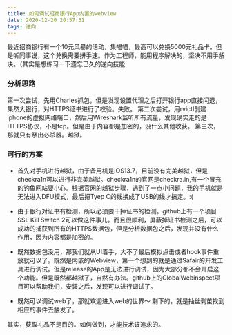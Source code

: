 ```yaml
---
title: 如何调试招商银行App内置的webview
date: 2020-12-20 20:57:31
tags: 逆向
---
```

最近招商银行有一个10元风暴的活动，集喵喵，最高可以兑换5000元礼品卡。但是听同事说，这个兑换需要拼手速。作为工程师，能用程序解决的，坚决不用手解决。（其实是想练习一下遗忘已久的逆向技能

### 分析思路
第一次尝试，先用Charles抓包，但是发现设置代理之后打开银行app直接闪退，果然大银行，对HTTPS证书进行了校验。失败。
第二次尝试，用rvictl创建iphone的虚拟网络端口，然后用Wireshark监听所有流量，发现确实走的是HTTPS协议，不是tcp。但是由于内容都是加密的，没什么其他收获。
第三次，那就只有祭出必杀器。越狱。

### 可行的方案

* 首先对手机进行越狱，由于备用机是iOS13.7，目前没有完美越狱，但是checkra1n可以进行非完美越狱。checkra1n的官网是checkra.in,有一个冒充的钓鱼网站要小心。根据官网的越狱步骤，遇到了一点小问题，我的手机就是无法进入DFU模式，最后把Tyep C的线换成了USB的线才搞定。:(

* 由于银行对证书有检测，所以必须要干掉证书的检测。github上有一个项目SSL Kill Switch 2可以做这件事儿。而且很顺利，屏蔽掉证书检测之后，可以成功的捕获到所有的HTTPS数据包，但是分析数据包之后，发现并没有什么作用，因为内容都是加密的。

* 既然数据包没用，那我们就从UI着手，大不了最后模拟点击或者hook事件重放就可以了。既然是内嵌的Webview，第一个想到的就是通过Safair的开发工具进行调试。但是release的App是无法进行调试，因为大部分都不会开启这个功能。但是既然都越狱了，自然有办法。github上的GlobalWebinspect项目可以帮助我们，安装之后，发现可以进行调试了。

* 既然可以调试web了，那就欢迎进入web的世界～ 剩下的，就是抽丝剥茧找到相应的事件去触发了。

其实，获取礼品不是目的。如何做到，才能技术该追求的。